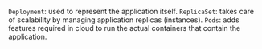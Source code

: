 `Deployment`: used to represent the application itself.
`ReplicaSet`: takes care of scalability by managing application replicas (instances).
`Pods`: adds features required in cloud to run the actual containers that contain the application.
